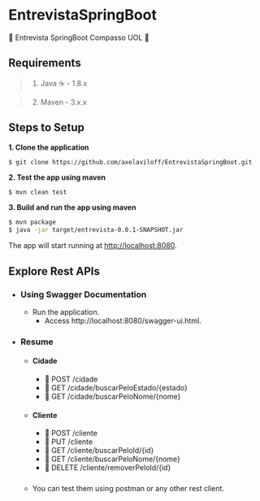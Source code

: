 # EntrevistaSpringBoot
:rocket: Entrevista SpringBoot Compasso UOL :rocket:

## Requirements

> 1. Java :coffee: - 1.8.x

> 2. Maven - 3.x.x

## Steps to Setup

**1. Clone the application**

```shell
$ git clone https://github.com/axelaviloff/EntrevistaSpringBoot.git
```

**2. Test the app using maven**
```bash
$ mvn clean test

```

**3. Build and run the app using maven**

```bash
$ mvn package
$ java -jar target/entrevista-0.0.1-SNAPSHOT.jar
```

The app will start running at <http://localhost:8080>.

## Explore Rest APIs
* ### Using Swagger Documentation
   *  Run the application.
      * Access http://localhost:8080/swagger-ui.html.
      
* ### Resume
   *  #### Cidade
       * :green_book: POST /cidade
       * :blue_book: GET /cidade/buscarPeloEstado/{estado}
       * :blue_book: GET /cidade/buscarPeloNome/{nome}

  *  #### Cliente
       * :green_book: POST /cliente
       * :orange_book: PUT /cliente
       * :blue_book: GET /cliente/buscarPeloId/{id}
       * :blue_book: GET /cliente/buscarPeloNome/{nome}
       * :closed_book: DELETE /cliente/removerPeloId/{id}
   #####
   * You can test them using postman or any other rest client.

